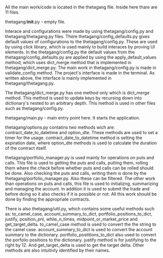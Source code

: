 All the main work/code is located in the thetagang file. Inside here thare are 11 files. 

thetagang/__init__.py - empty file.

Interace and configurations were made by using thetagang/config.py and thetagang/thetagang.py files. There thetagang/config_defaults.py gives default values of configurations to the thetagang/config.py. These are used by using click library, which is used mainly to build interaces by proving UI elements. In the thetagang/config.py the default values from the thetagang/config_defaults.py are applied by using the apply_default_values method, which uses dict_merge method that is implemented in thetagang/dict_merge.py. The main work in thetagang/config.py is made in validate_config method. The project's interface is made in the terminal. As written above, the interface is mainly implemented in thetagang/thetagang.py. 

The thetagang/dict_merge.py has one method only which is dict_merge method. This method is used to update keys by recursing down into dictionary's nested
to an arbitrary depth. This method is used in other files such as thetagang/config.py.


thetagang/main.py - main entry point here. It starts the application.

thetagang/options.py contatins two methods wich are: contract_date_to_datetime and option_dte. These methods are used to set a timer for the usage. contract_date_to_datetime method is setting the expiration date, where option_dte methods is used to calculate the duration of the contract itself. 

thetagang/portfolio_manager.py is used mainly for operations on puts and calls. This file is used to getting the puts and calls, putting them, rolling them where the check before whether puts and calls can be rolled should be done. Also checking the puts and calls, writing them is done by the thetagang/porfolio_manager.py. Also these can be filtered. The other work than operations on puts and calls, this file is used to initializng, summarizing and managing the account. In addition it is used to submit the trade and before doing so it also checks if it is possible or not. All this work should be done by finding the appropriate contracts. 


There is also thetagang/util.py, which contains some useful methods such as:  to_camel_case, account_summary_to_dict, portfolio_positions_to_dict, justify, position_pnl, while_n_times, midpoint_or_market_price and get_target_delta. to_camel_case method is used to convert the the string to the camel case. account_summary_to_dict is used to convert the account summary to the dictionary. portfolio_postitions_to_dict also used to convert the porfolio positions to the dictionary. justify method is for justifying to the right by 12. And get_target_delta is used to get the target delta. Other methods are also intuitivly identified by their names. 













